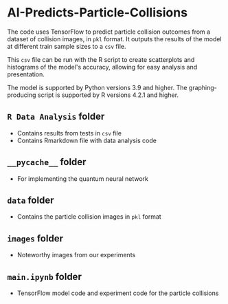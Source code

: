 # AI-Predicts-Particle-Collisions

The code uses TensorFlow to predict particle collision outcomes from a dataset of collision images, in `pkl` format. It outputs the results of the model at different train sample sizes to a `csv` file. 

This `csv` file can be run with the R script to create scatterplots and histograms of the model's accuracy, allowing for easy analysis and presentation. 

The model is supported by Python versions 3.9 and higher. The graphing-producing script is supported by R versions 4.2.1 and higher. 

## `R Data Analysis` folder
* Contains results from tests in `csv` file
* Contains Rmarkdown file with data analysis code

## `__pycache__` folder
* For implementing the quantum neural network

## `data` folder
* Contains the particle collision images in `pkl` format

## `images` folder
* Noteworthy images from our experiments

## `main.ipynb` folder
* TensorFlow model code and experiment code for the particle collisions
